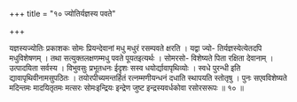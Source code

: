 +++
title = "१० ज्योतिर्यज्ञस्य पवते"

+++

यज्ञस्यज्योतिः प्रकाशकः सोमः प्रियन्देवानां मधु मधुरं रसम्पवते क्षरति । यद्वा ज्यो- तिर्यज्ञस्येत्येतदपि मधुविशेषणम् । तथा सत्युक्तलक्षणम्मधु पवते पूयतइत्यर्थः । सोमरसो- विशेष्यते पिता रक्षिता देवानाम् । उत्पादयिता सर्वस्य । विभुवसुः प्रभूतधनः ईदृशः सस्व धयोर्द्यावापृथिव्योः । स्वधे पुरन्धी इति द्यावापृथिवीनामसुपठितः । तयोरपीच्यमन्तर्हितं रत्नम्मणीयन्धनं दधाति स्थापयति स्तोतृषु । पुनः सएवविशेष्यते मदिन्तमः मादयितृतमः मत्सरः सोमःइन्द्रियः इन्द्रेण जुष्ट इन्द्रस्यवर्धकोवा रसोरसरूपः ॥ १० ॥